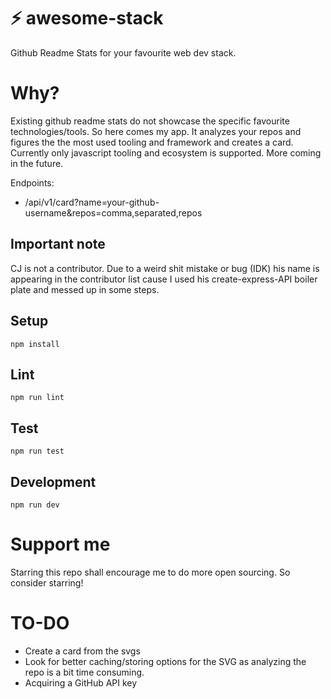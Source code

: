 # ⚡ awesome-stack 
Github Readme Stats for your favourite web dev stack. 

# Why?
Existing github readme stats do not showcase the specific favourite technologies/tools. So here comes my app. It analyzes your repos and figures the the most used tooling and framework and creates a card. Currently only javascript tooling and ecosystem is supported. More coming in the future.

Endpoints:
- /api/v1/card?name=your-github-username&repos=comma,separated,repos

## Important note
CJ is not a contributor. Due to a weird shit mistake or bug (IDK) his name is appearing in the contributor list cause I used his create-express-API boiler plate and messed up in some steps.
## Setup

```
npm install
```

## Lint

```
npm run lint
```

## Test

```
npm run test
```

## Development

```
npm run dev
```
# Support me
Starring this repo shall encourage me to do more open sourcing. So consider starring!

# TO-DO
- Create a card from the svgs
- Look for better caching/storing options for the SVG as analyzing the repo is a bit time   consuming.
- Acquiring a GitHub API key
